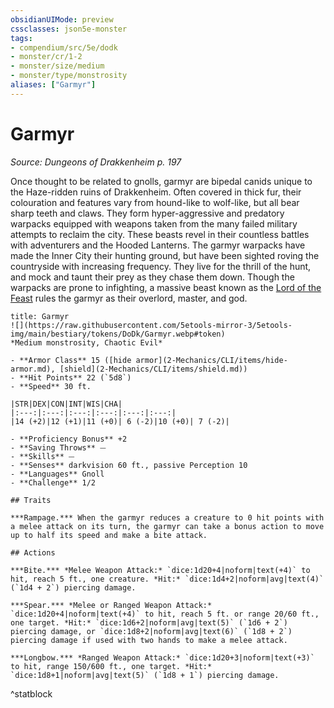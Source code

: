 ```yaml
---
obsidianUIMode: preview
cssclasses: json5e-monster
tags:
- compendium/src/5e/dodk
- monster/cr/1-2
- monster/size/medium
- monster/type/monstrosity
aliases: ["Garmyr"]
---
```

# Garmyr
*Source: Dungeons of Drakkenheim p. 197*  

Once thought to be related to gnolls, garmyr are bipedal canids unique to the Haze-ridden ruins of Drakkenheim. Often covered in thick fur, their colouration and features vary from hound-like to wolf-like, but all bear sharp teeth and claws. They form hyper-aggressive and predatory warpacks equipped with weapons taken from the many failed military attempts to reclaim the city. These beasts revel in their countless battles with adventurers and the Hooded Lanterns. The garmyr warpacks have made the Inner City their hunting ground, but have been sighted roving the countryside with increasing frequency. They live for the thrill of the hunt, and mock and taunt their prey as they chase them down. Though the warpacks are prone to infighting, a massive beast known as the [Lord of the Feast](2-Mechanics/CLI/bestiary/monstrosity/lord-of-the-feast-dodk.md) rules the garmyr as their overlord, master, and god.

```ad-statblock
title: Garmyr
![](https://raw.githubusercontent.com/5etools-mirror-3/5etools-img/main/bestiary/tokens/DoDk/Garmyr.webp#token)
*Medium monstrosity, Chaotic Evil*

- **Armor Class** 15 ([hide armor](2-Mechanics/CLI/items/hide-armor.md), [shield](2-Mechanics/CLI/items/shield.md))
- **Hit Points** 22 (`5d8`)
- **Speed** 30 ft.

|STR|DEX|CON|INT|WIS|CHA|
|:---:|:---:|:---:|:---:|:---:|:---:|
|14 (+2)|12 (+1)|11 (+0)| 6 (-2)|10 (+0)| 7 (-2)|

- **Proficiency Bonus** +2
- **Saving Throws** ⏤
- **Skills** ⏤
- **Senses** darkvision 60 ft., passive Perception 10
- **Languages** Gnoll
- **Challenge** 1/2

## Traits

***Rampage.*** When the garmyr reduces a creature to 0 hit points with a melee attack on its turn, the garmyr can take a bonus action to move up to half its speed and make a bite attack.

## Actions

***Bite.*** *Melee Weapon Attack:* `dice:1d20+4|noform|text(+4)` to hit, reach 5 ft., one creature. *Hit:* `dice:1d4+2|noform|avg|text(4)` (`1d4 + 2`) piercing damage.

***Spear.*** *Melee or Ranged Weapon Attack:* `dice:1d20+4|noform|text(+4)` to hit, reach 5 ft. or range 20/60 ft., one target. *Hit:* `dice:1d6+2|noform|avg|text(5)` (`1d6 + 2`) piercing damage, or `dice:1d8+2|noform|avg|text(6)` (`1d8 + 2`) piercing damage if used with two hands to make a melee attack.

***Longbow.*** *Ranged Weapon Attack:* `dice:1d20+3|noform|text(+3)` to hit, range 150/600 ft., one target. *Hit:* `dice:1d8+1|noform|avg|text(5)` (`1d8 + 1`) piercing damage.
```
^statblock